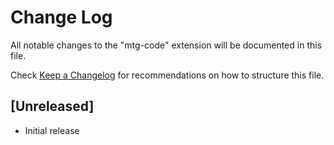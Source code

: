 # Change Log

All notable changes to the "mtg-code" extension will be documented in this file.

Check [Keep a Changelog](http://keepachangelog.com/) for recommendations on how to structure this file.

## [Unreleased]

- Initial release